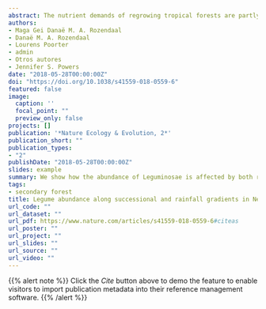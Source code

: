 ```yaml
---
abstract: The nutrient demands of regrowing tropical forests are partly satisfied by nitrogen-fixing legume trees, but our understanding of the abundance of those species is biased towards wet tropical regions. Here we show how the abundance of Leguminosae is affected by both recovery from disturbance and large-scale rainfall gradients through a synthesis of forest inventory plots from a network of 42 Neotropical forest chronosequences. During the first three decades of natural forest regeneration, legume basal area is twice as high in dry compared with wet secondary forests. The tremendous ecological success of legumes in recently disturbed, water-limited forests is likely to be related to both their reduced leaflet size and ability to fix N2, which together enhance legume drought tolerance and water-use efficiency. Earth system models should incorporate these large-scale successional and climatic patterns of legume dominance to provide more accurate estimates of the maximum potential for natural nitrogen fixation across tropical forests.
authors:
- Maga Gei Danaë M. A. Rozendaal
- Danaë M. A. Rozendaal
- Lourens Poorter
- admin
- Otros autores
- Jennifer S. Powers
date: "2018-05-28T00:00:00Z"
doi: "https://doi.org/10.1038/s41559-018-0559-6"
featured: false
image:
  caption: ''
  focal_point: ""
  preview_only: false
projects: []
publication: '*Nature Ecology & Evolution, 2*'
publication_short: ""
publication_types:
- "2"
publishDate: "2018-05-28T00:00:00Z"
slides: example
summary: We show how the abundance of Leguminosae is affected by both recovery from disturbance and large-scale rainfall gradients through a synthesis of forest inventory plots from a network of 42 Neotropical forest chronosequences.
tags:
- secondary forest
title: Legume abundance along successional and rainfall gradients in Neotropical forests.
url_code: ""
url_dataset: ""
url_pdf: https://www.nature.com/articles/s41559-018-0559-6#citeas
url_poster: ""
url_project: ""
url_slides: ""
url_source: ""
url_video: ""
---
```


{{% alert note %}}
Click the *Cite* button above to demo the feature to enable visitors to import publication metadata into their reference management software.
{{% /alert %}}

